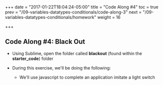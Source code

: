 +++
date = "2017-01-22T18:04:24-05:00"
title = "Code Along #4"
toc = true
prev = "/09-variables-datatypes-conditionals/code-along-3"
next = "/09-variables-datatypes-conditionals/homework"
weight = 16

+++

## Code Along #4: Black Out

- Using Sublime, open the folder called **blackout** (found within the **starter_code**) folder

- During this exercise, we'll be doing the following:

  - We'll use javascript to complete an application imitate a light switch
